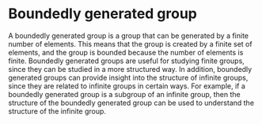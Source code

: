# Boundedly generated group

A boundedly generated group is a group that can be generated by a finite number of elements. This means that the group is created by a finite set of elements, and the group is bounded because the number of elements is finite. Boundedly generated groups are useful for studying finite groups, since they can be studied in a more structured way. In addition, boundedly generated groups can provide insight into the structure of infinite groups, since they are related to infinite groups in certain ways. For example, if a boundedly generated group is a subgroup of an infinite group, then the structure of the boundedly generated group can be used to understand the structure of the infinite group.
